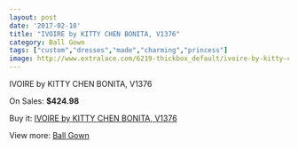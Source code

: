 ```yaml
---
layout: post
date: '2017-02-18'
title: "IVOIRE by KITTY CHEN BONITA, V1376"
category: Ball Gown
tags: ["custom","dresses","made","charming","princess"]
image: http://www.extralace.com/6219-thickbox_default/ivoire-by-kitty-chen-bonita-v1376.jpg
---
```

IVOIRE by KITTY CHEN BONITA, V1376

On Sales: **$424.98**
<a href="https://www.extralace.com/ball-gown/2954-ivoire-by-kitty-chen-bonita-v1376.html"><amp-img layout="responsive" width="600" height="600" src="//www.extralace.com/6219-thickbox_default/ivoire-by-kitty-chen-bonita-v1376.jpg" alt="IVOIRE by KITTY CHEN BONITA, V1376 0" /></a>
<a href="https://www.extralace.com/ball-gown/2954-ivoire-by-kitty-chen-bonita-v1376.html"><amp-img layout="responsive" width="600" height="600" src="//www.extralace.com/6220-thickbox_default/ivoire-by-kitty-chen-bonita-v1376.jpg" alt="IVOIRE by KITTY CHEN BONITA, V1376 1" /></a>

Buy it: [IVOIRE by KITTY CHEN BONITA, V1376](https://www.extralace.com/ball-gown/2954-ivoire-by-kitty-chen-bonita-v1376.html "IVOIRE by KITTY CHEN BONITA, V1376")

View more: [Ball Gown](https://www.extralace.com/3-ball-gown "Ball Gown")